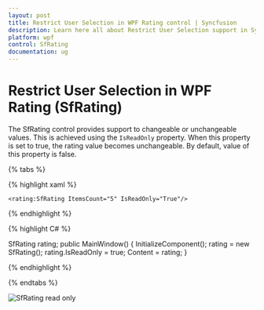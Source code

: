 ```yaml
---
layout: post
title: Restrict User Selection in WPF Rating control | Syncfusion
description: Learn here all about Restrict User Selection support in Syncfusion WPF Rating (SfRating) control and more.
platform: wpf
control: SfRating
documentation: ug
---
```


# Restrict User Selection in WPF Rating (SfRating)

The SfRating control provides support to changeable or unchangeable values. This is achieved using the `IsReadOnly` property. When this property is set to true, the rating value becomes unchangeable. By default, value of this property is false.

{% tabs %}

{% highlight xaml %}

	<rating:SfRating ItemsCount="5" IsReadOnly="True"/>
	
{% endhighlight %}

{% highlight C# %}

SfRating rating;
public MainWindow()
{
    InitializeComponent();
    rating = new SfRating();
    rating.IsReadOnly = true;
    Content = rating;
}

{% endhighlight %}

{% endtabs %}

![SfRating read only](images/readOnly.png)
